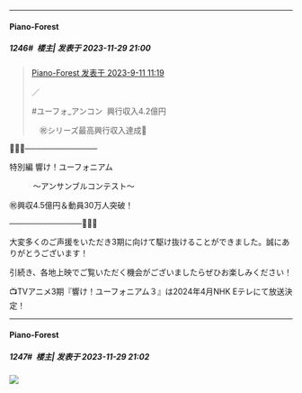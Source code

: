 
*****

####  Piano-Forest  
##### 1246#         楼主| 发表于 2023-11-29 21:00

<blockquote><a href="httphttps://bbs.saraba1st.com/2b/forum.php?mod=redirect&amp;goto=findpost&amp;pid=62363695&amp;ptid=2073353" target="_blank">Piano-Forest 发表于 2023-9-11 11:19</a>

／ 

#ユーフォ_アンコン  興行収入4.2億円 

　㊗シリーズ最高興行収入達成🎊 </blockquote>
🎊🎺✨─────────────

特別編 響け！ユーフォニアム

　　　～アンサンブルコンテスト～

㊗興収4.5億円＆動員30万人突破！

─────────────🎊🎺✨

大変多くのご声援をいただき3期に向けて駆け抜けることができました。誠にありがとうございます！

引続き、各地上映でご覧いただく機会がございましたらぜひお楽しみください！

📺TVアニメ3期『響け！ユーフォニアム３』は2024年4月NHK Eテレにて放送決定！

*****

####  Piano-Forest  
##### 1247#         楼主| 发表于 2023-11-29 21:02

<img src="https://p.sda1.dev/14/44a4e11ad8a3cdc01e1e447abe7bad55/yande.re 1129271 bikini cleavage hibike!_euphonium kousaka_reina oumae_kumiko sezaki_rie swimsuits.jpg" referrerpolicy="no-referrer">

